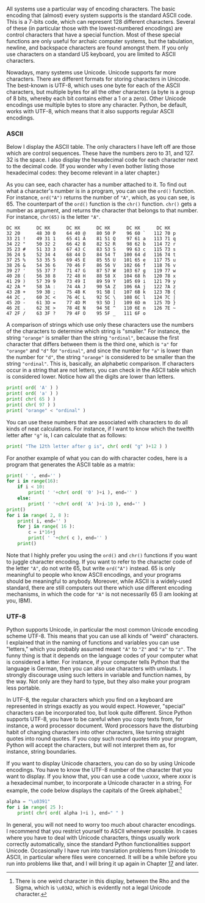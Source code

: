 All systems use a particular way of encoding characters. The basic
encoding that (almost) every system supports is the standard ASCII code.
This is a 7-bits code, which can represent 128 different characters.
Several of these (in particular those with the lowest-numbered
encodings) are control characters that have a special function. Most of
these special functions are only useful for archaic computer systems,
but the tabulation, newline, and backspace characters are found amongst
them. If you only use characters on a standard US keyboard, you are
limited to ASCII characters.

Nowadays, many systems use Unicode. Unicode supports far more
characters. There are different formats for storing characters in
Unicode. The best-known is UTF-8, which uses one byte for each of the
ASCII characters, but multiple bytes for all the other characters (a
byte is a group of 8 bits, whereby each bit contains either a 1 or a
zero). Other Unicode encodings use multiple bytes to store any
character. Python, be default, works with UTF-8, which means that it
also supports regular ASCII encodings.

### ASCII

Below I display the ASCII table. The only characters I have left off are
those which are control sequences. These have the numbers zero to 31,
and 127. 32 is the space. I also display the hexadecimal code for each
character next to the decimal code. (If you wonder why I even bother
listing those hexadecimal codes: they become relevant in a later
chapter.)

As you can see, each character has a number attached to it. To find out
what a character's number is in a program, you can use the `ord()`
function. For instance, `ord("A")` returns the number of `"A"`, which,
as you can see, is 65. The counterpart of the `ord()` function is the
`chr()` function. `chr()` gets a number as argument, and returns the
character that belongs to that number. For instance, `chr(65)` is the
letter `"A"`.

    DC HX      DC HX      DC HX      DC HX      DC HX      DC HX
    32 20      48 30 0    64 40 @    80 50 P    96 60 `   112 70 p
    33 21 !    49 31 1    65 41 A    81 51 Q    97 61 a   113 71 q
    34 22 "    50 32 2    66 42 B    82 52 R    98 62 b   114 72 r
    35 23 #    51 33 3    67 43 C    83 53 S    99 63 c   115 73 s
    36 24 $    52 34 4    68 44 D    84 54 T   100 64 d   116 74 t
    37 25 %    53 35 5    69 45 E    85 55 U   101 65 e   117 75 u
    38 26 &    54 36 6    70 46 F    86 56 V   102 66 f   118 76 v
    39 27 '    55 37 7    71 47 G    87 57 W   103 67 g   119 77 w
    40 28 (    56 38 8    72 48 H    88 58 X   104 68 h   120 78 x
    41 29 )    57 39 9    73 49 I    89 59 Y   105 69 i   121 79 y
    42 2A *    58 3A :    74 4A J    90 5A Z   106 6A j   122 7A z
    43 2B +    59 3B ;    75 4B K    91 5B [   107 6B k   123 7B {
    44 2C ,    60 3C <    76 4C L    92 5C \   108 6C l   124 7C |
    45 2D -    61 3D =    77 4D M    93 5D ]   109 6D m   125 7D }
    46 2E .    62 3E >    78 4E N    94 5E ^   110 6E n   126 7E ~
    47 2F /    63 3F ?    79 4F O    95 5F _   111 6F o

A comparison of strings which use only these characters use the numbers
of the characters to determine which string is "smaller." For instance,
the string `"orange"` is smaller than the string `"ordinal"`, because
the first character that differs between them is the third one, which is
`"a"` for `"orange"` and `"d"` for `"ordinal"`, and since the number for
`"a"` is lower than the number for `"d"`, the string `"orange"` is
considered to be smaller than the string `"ordinal"`. This is,
basically, an alphabetic comparison. If characters occur in a string
that are not letters, you can check in the ASCII table which is
considered lower. Notice how all the digits are lower than letters.

```python
print( ord( 'A' ) )
print( ord( 'a' ) )
print( chr( 65 ) )
print( chr( 97 ) )
print( "orange" < "ordinal" )
```

You can use these numbers that are associated with characters to do all
kinds of neat calculations. For instance, if I want to know which the
twelfth letter after `"g"` is, I can calculate that as follows:

```python
print( "The 12th letter after g is", chr( ord( "g" )+12 ) )
```

For another example of what you can do with character codes, here is a
program that generates the ASCII table as a matrix:

```python
print( ' ', end='' )
for i in range(16):
    if i < 10:
        print( ' '+chr( ord( '0' )+i ), end='' )
    else:
        print( ' '+chr( ord( 'A' )+i-10 ), end='' )
print()
for i in range( 2, 8 ):
    print( i, end='' )
    for j in range( 16 ):
        c = i*16+j
        print( ' '+chr( c ), end='' )
    print()
```

Note that I highly prefer you using the `ord()` and `chr()` functions if
you want to juggle character encoding. If you want to refer to the
character code of the letter `"A"`, do not write 65, but write
`ord("A")` instead. 65 is only meaningful to people who know ASCII
encodings, and your programs should be meaningful to anybody. Moreover,
while ASCII is a widely-used standard, there are still computers out
there which use different encoding mechanisms, in which the code for
`"A"` is not necessarily 65 (I am looking at you, IBM).

### UTF-8

Python supports Unicode, in particular the most common Unicode encoding
scheme UTF-8. This means that you can use all kinds of "weird"
characters. I explained that in the naming of functions and variables
you can use "letters," which you probably assumed meant `"A"` to `"Z"`
and `"a"` to `"z"`. The funny thing is that it depends on the language
codes of your computer what is considered a letter. For instance, if
your computer tells Python that the language is German, then you can
also use characters with umlauts. I strongly discourage using such
letters in variable and function names, by the way. Not only are they
hard to type, but they also make your program less portable.

In UTF-8, the regular characters which you find on a keyboard are
represented in strings exactly as you would expect. However, "special"
characters can be incorporated too, but look quite different. Since
Python supports UTF-8, you have to be careful when you copy texts from,
for instance, a word processor document. Word processors have the
disturbing habit of changing characters into other characters, like
turning straight quotes into round quotes. If you copy such round quotes
into your program, Python will accept the characters, but will not
interpret them as, for instance, string boundaries.

If you want to display Unicode characters, you can do so by using
Unicode encodings. You have to know the UTF-8 number of the character
that you want to display. If you know that, you can use a code
`\u`$xxxx$, where $xxxx$ is a hexadecimal number, to incorporate a
Unicode character in a string. For example, the code below displays the
capitals of the Greek alphabet:[^7]

```python
alpha = "\u0391"
for i in range( 25 ):
    print( chr( ord( alpha )+i ), end=" " )
```

In general, you will not need to worry too much about character
encodings. I recommend that you restrict yourself to ASCII whenever
possible. In cases where you have to deal with Unicode characters,
things usually work correctly automatically, since the standard Python
functionalities support Unicode. Occasionally I have run into
translation problems from Unicode to ASCII, in particular where files
were concerned. It will be a while before you run into problems like
that, and I will bring it up again in Chapter
<a href="#ch:textfiles" data-reference-type="ref" data-reference="ch:textfiles">17</a>
and later.

[^7]: There is one weird character in this display, between the Rho and
    the Sigma, which is `\u03A2`, which is evidently not a legal Unicode
    character.
